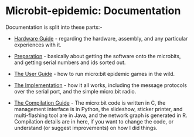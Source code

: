# Microbit-epidemic: Documentation

Documentation is split into these parts:-

* [Hardware Guide](docs/KIT.md) - regarding
the hardware, assembly, and 
any particular experiences with it.

* [Preparation](docs/PREPARE.md) - basically about 
getting the software onto the microbits, and getting 
serial numbers and ids sorted out.

* [The User Guide](docs/USE.md) - how to run micro:bit
epidemic games in the wild.

* [The Implementation](docs/IMPLEMENTATION.md) - how it all
works, including the message protocols over the serial
port, and the simple micro:bit radio.

* [The Compilation Guide](docs/COMPILING.md) - The
micro:bit code is written in C, the management interface is in
Python, the slideshow, sticker printer, and multi-flashing tool
are in Java, and the network graph is generated in R. Compilation
details are in here, if you want to change the code, or understand 
(or suggest improvements) on how I did things.
